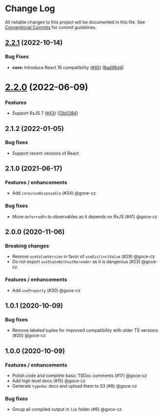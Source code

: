 # Change Log

All notable changes to this project will be documented in this file.
See [Conventional Commits](https://conventionalcommits.org) for commit guidelines.

## [2.2.1](https://github.com/salsita/spicy-hooks/compare/v2.2.0...v2.2.1) (2022-10-14)


### Bug Fixes

* **core:** Introduce React 18 compatibility ([#45](https://github.com/salsita/spicy-hooks/issues/45)) ([8ad98d4](https://github.com/salsita/spicy-hooks/commit/8ad98d4150a54096314bbfd810237efd22306be3))





# [2.2.0](https://github.com/salsita/spicy-hooks/compare/v2.1.2...v2.2.0) (2022-06-09)


### Features

* Support RxJS 7 ([#43](https://github.com/salsita/spicy-hooks/issues/43)) ([12b0384](https://github.com/salsita/spicy-hooks/commit/12b038415d35e34ce42d2f696cd79e05a06d6e9c))





## 2.1.2 (2022-01-05)

### Bug fixes

- Support recent versions of React

## 2.1.0 (2021-06-17)

### Features / enhancements

- Add `core/useDisposable` (#34) @goce-cz 

### Bug fixes

- Move `deferredFn` to observables as it depends on RxJS (#41) @goce-cz 

## 2.0.0 (2020-11-06)

### Breaking changes

- Remove `useValueVersion` in favor of `useDistinctValue` (#29) @goce-cz 
- Do not export `useStateWithoutRerender` as it is dangerous (#23) @goce-cz 

### Features / enhancements

- Add `useProperty` (#30) @goce-cz 


## 1.0.1 (2020-10-09)

### Bug fixes

- Remove labeled tuples for improved compatibility with older TS versions (#20) @goce-cz 


## 1.0.0 (2020-10-09)

### Features / enhancements

- Polish code and complete basic TSDoc comments (#17) @goce-cz 
- Add high level docs (#15) @goce-cz 
- Generate `typedoc` docs and upload them to S3 (#8) @goce-cz 

### Bug fixes

- Group all compiled output in `lib` folder (#6) @goce-cz
